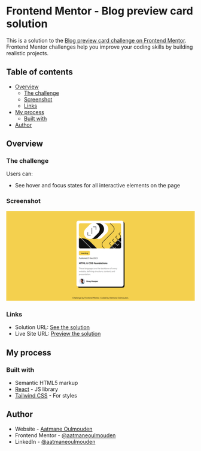 # Frontend Mentor - Blog preview card solution

This is a solution to the [Blog preview card challenge on Frontend Mentor](https://www.frontendmentor.io/challenges/blog-preview-card-ckPaj01IcS). Frontend Mentor challenges help you improve your coding skills by building realistic projects.

## Table of contents

- [Overview](#overview)
  - [The challenge](#the-challenge)
  - [Screenshot](#screenshot)
  - [Links](#links)
- [My process](#my-process)
  - [Built with](#built-with)
- [Author](#author)

## Overview

### The challenge

Users can:

- See hover and focus states for all interactive elements on the page

### Screenshot

![](./public/screenshot.png)

### Links

- Solution URL: [See the solution](https://www.frontendmentor.io/solutions/responsive-blog-preview-card-using-react-and-tailwindcss-0cxeZOSzQ8)
- Live Site URL: [Preview the solution](https://blog-preview-card-xi-gray.vercel.app/)

## My process

### Built with

- Semantic HTML5 markup
- [React](https://reactjs.org/) - JS library
- [Tailwind CSS](https://tailwindcss.com/) - For styles

## Author

- Website - [Aatmane Oulmouden](https://bit.ly/3xScx29)
- Frontend Mentor - [@aatmaneoulmouden](https://www.frontendmentor.io/profile/aatmaneoulmouden)
- LinkedIn - [@aatmaneoulmouden](https://www.linkedin.com/in/aatmaneoulmouden/)
